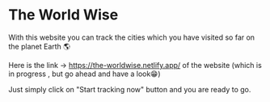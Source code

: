 # The World Wise

With this website you can track the cities which you have visited so far on the planet Earth 🌎

Here is the link -> https://the-worldwise.netlify.app/ of the website (which is in progress , but go ahead and have a look😁)

Just simply click on "Start tracking now" button and you are ready to go.
